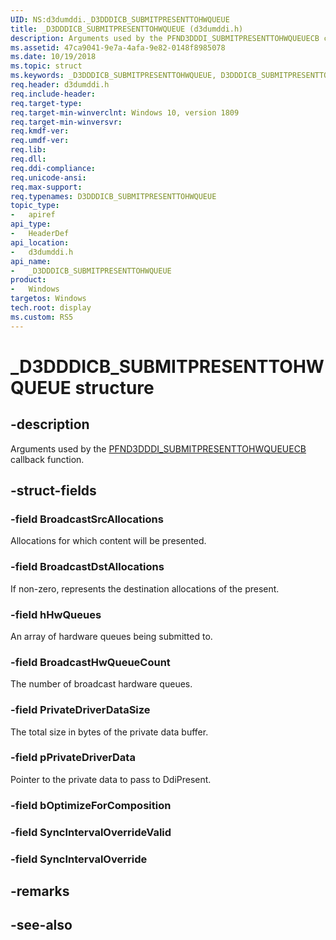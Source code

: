 ```yaml
---
UID: NS:d3dumddi._D3DDDICB_SUBMITPRESENTTOHWQUEUE
title: _D3DDDICB_SUBMITPRESENTTOHWQUEUE (d3dumddi.h)
description: Arguments used by the PFND3DDDI_SUBMITPRESENTTOHWQUEUECB callback function.
ms.assetid: 47ca9041-9e7a-4afa-9e82-0148f8985078
ms.date: 10/19/2018
ms.topic: struct
ms.keywords: _D3DDDICB_SUBMITPRESENTTOHWQUEUE, D3DDDICB_SUBMITPRESENTTOHWQUEUE, 
req.header: d3dumddi.h
req.include-header:
req.target-type:
req.target-min-winverclnt: Windows 10, version 1809
req.target-min-winversvr:
req.kmdf-ver:
req.umdf-ver:
req.lib:
req.dll:
req.ddi-compliance:
req.unicode-ansi:
req.max-support:
req.typenames: D3DDDICB_SUBMITPRESENTTOHWQUEUE
topic_type: 
-	apiref
api_type: 
-	HeaderDef
api_location: 
-	d3dumddi.h
api_name: 
-	_D3DDDICB_SUBMITPRESENTTOHWQUEUE
product:
-	Windows
targetos: Windows
tech.root: display
ms.custom: RS5
---
```


# _D3DDDICB_SUBMITPRESENTTOHWQUEUE structure

## -description

Arguments used by the [PFND3DDDI_SUBMITPRESENTTOHWQUEUECB](nc-d3dumddi-pfnd3dddi_submitpresenttohwqueuecb.md) callback function.

## -struct-fields

### -field BroadcastSrcAllocations

Allocations for which content will be presented.

### -field BroadcastDstAllocations

If non-zero, represents the destination allocations of the present.

### -field hHwQueues

An array of hardware queues being submitted to.

### -field BroadcastHwQueueCount

The number of broadcast hardware queues.

### -field PrivateDriverDataSize

The total size in bytes of the private data buffer.

### -field pPrivateDriverData
 
Pointer to the private data to pass to DdiPresent.

### -field bOptimizeForComposition
 
### -field SyncIntervalOverrideValid
 
### -field SyncIntervalOverride

## -remarks

## -see-also
